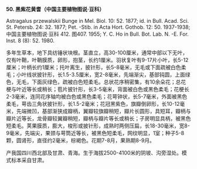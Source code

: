 **50. 黑紫花黄耆（中国主要植物图说·豆科）**

Astragalus przewalskii Bunge in Mel. Biol. 10: 52. 1877; id. in Bull. Acad. Sci. St. Petersb. 24: 32. 1877; Pet. -Stib. in Acta Hort. Gothob. 12: 50. 1937-1938; 中国主要植物图说·豆科 412. 图407. 1955; Y. C. Ho in Bull. Bot. Lab. N. -E. For. Inst. 8 (8): 52. 1980.

多年生草本，地下具纺锤状块根。茎直立，高30-100厘米，通常中部以下无叶，仅有叶鞘，叶鞘膜质，卵形，抱茎，长约1厘米。羽状复叶有9-17片小叶，长5-12厘米；叶柄长约1厘米；托叶离生，披针形，长5-8毫米，无毛或下面疏被白色柔毛；小叶线状披针形，长1.5-3.5厘米，宽2-8毫米，先端渐尖，基部钝圆，上面绿色，无毛，下面灰绿色，疏被白色短柔毛。总状花序稍密集，有10余朵花；总花梗与叶近等长或稍长；苞片披针形，长3-5毫米，背面被白色或黑色柔毛；花梗长2-3毫米，连同花序轴均被白色或黑色柔毛；花萼钟状，长5-7毫米，外面被黑色柔毛，萼齿三角状披针形，长1.5-2毫米；花冠黑紫色，旗瓣倒卵形，长10-12毫米，先端微凹，基部渐狭成瓣柄，翼瓣较旗瓣稍短，瓣片长圆形，具短耳，瓣柄与瓣片近等长，龙骨瓣较翼瓣稍短，瓣柄与瓣片等长或稍长；子房明显具柄，被黑色短柔毛。荚果膜质，膨大，梭形或披针形，成熟时两侧压扁，长18-30毫米，宽8-9毫米，先端尖，果颈与萼筒近等长，被黑色短柔毛，网纹明显，1室；种子5-8颗，圆肾形，直径约2毫米，棕褐色。花期7-8月，果熟期8-9月。

产我国四川西北部及甘肃、青海。生于海拔2500-4100米的阴坡、沟旁湿处。模式标本采自甘肃。
